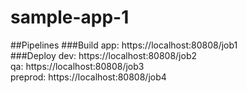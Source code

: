 # sample-app-1

##Pipelines
###Build
app: https://localhost:80808/job1<br/>
###Deploy
dev: https://localhost:80808/job2<br/>
qa: https://localhost:80808/job3<br/>
preprod: https://localhost:80808/job4<br/>
